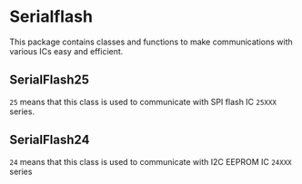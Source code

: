 # Serialflash
This package contains classes and functions to make communications with various ICs easy and efficient. 
## SerialFlash25
`25` means that this class is used to communicate with SPI flash IC `25XXX` series.
## SerialFlash24
`24` means that this class is used to communicate with I2C EEPROM IC `24XXX` series